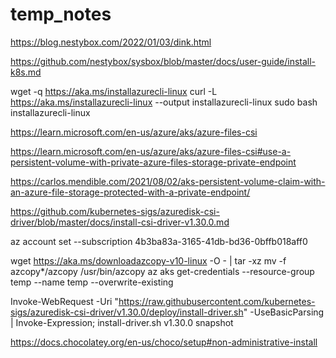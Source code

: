 # temp_notes

https://blog.nestybox.com/2022/01/03/dink.html

https://github.com/nestybox/sysbox/blob/master/docs/user-guide/install-k8s.md

wget -q https://aka.ms/installazurecli-linux
curl -L https://aka.ms/installazurecli-linux --output installazurecli-linux
sudo bash installazurecli-linux


https://learn.microsoft.com/en-us/azure/aks/azure-files-csi

https://learn.microsoft.com/en-us/azure/aks/azure-files-csi#use-a-persistent-volume-with-private-azure-files-storage-private-endpoint

https://carlos.mendible.com/2021/08/02/aks-persistent-volume-claim-with-an-azure-file-storage-protected-with-a-private-endpoint/

https://github.com/kubernetes-sigs/azuredisk-csi-driver/blob/master/docs/install-csi-driver-v1.30.0.md

az account set --subscription 4b3ba83a-3165-41db-bd36-0bffb018aff0

wget https://aka.ms/downloadazcopy-v10-linux -O - | tar -xz
mv -f azcopy*/azcopy /usr/bin/azcopy
az aks get-credentials --resource-group temp --name temp --overwrite-existing


Invoke-WebRequest -Uri "https://raw.githubusercontent.com/kubernetes-sigs/azuredisk-csi-driver/v1.30.0/deploy/install-driver.sh" -UseBasicParsing | Invoke-Expression; install-driver.sh v1.30.0 snapshot

https://docs.chocolatey.org/en-us/choco/setup#non-administrative-install
